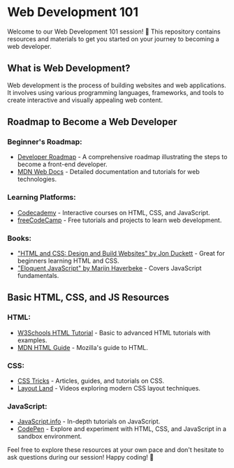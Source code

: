 # Web Development 101

Welcome to our Web Development 101 session! 🚀 This repository contains resources and materials to get you started on your journey to becoming a web developer.

## What is Web Development?

Web development is the process of building websites and web applications. It involves using various programming languages, frameworks, and tools to create interactive and visually appealing web content.

## Roadmap to Become a Web Developer

### Beginner's Roadmap:

- [Developer Roadmap](https://roadmap.sh/frontend) - A comprehensive roadmap illustrating the steps to become a front-end developer.
- [MDN Web Docs](https://developer.mozilla.org/en-US/docs/Web) - Detailed documentation and tutorials for web technologies.

### Learning Platforms:

- [Codecademy](https://www.codecademy.com/) - Interactive courses on HTML, CSS, and JavaScript.
- [freeCodeCamp](https://www.freecodecamp.org/) - Free tutorials and projects to learn web development.

### Books:

- ["HTML and CSS: Design and Build Websites" by Jon Duckett](https://www.amazon.com/HTML-CSS-Design-Build-Websites/dp/1118008189) - Great for beginners learning HTML and CSS.
- ["Eloquent JavaScript" by Marijn Haverbeke](https://eloquentjavascript.net/) - Covers JavaScript fundamentals.

## Basic HTML, CSS, and JS Resources

### HTML:

- [W3Schools HTML Tutorial](https://www.w3schools.com/html/) - Basic to advanced HTML tutorials with examples.
- [MDN HTML Guide](https://developer.mozilla.org/en-US/docs/Web/HTML) - Mozilla's guide to HTML.

### CSS:

- [CSS Tricks](https://css-tricks.com/) - Articles, guides, and tutorials on CSS.
- [Layout Land](https://www.youtube.com/layoutland) - Videos exploring modern CSS layout techniques.

### JavaScript:

- [JavaScript.info](https://javascript.info/) - In-depth tutorials on JavaScript.
- [CodePen](https://codepen.io/) - Explore and experiment with HTML, CSS, and JavaScript in a sandbox environment.

Feel free to explore these resources at your own pace and don't hesitate to ask questions during our session! Happy coding! 🌟
